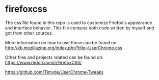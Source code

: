 # firefoxcss
The css file found in this repo is used to customize Firefox's appearance and interface behavior.
This file contains both code written by myself and got from other sources.

More information on how to use those can be found on: 
http://kb.mozillazine.org/index.php?title=UserChrome.css

Other files and projects related can be found on:
https://www.reddit.com/r/FirefoxCSS/

https://github.com/Timvde/UserChrome-Tweaks
